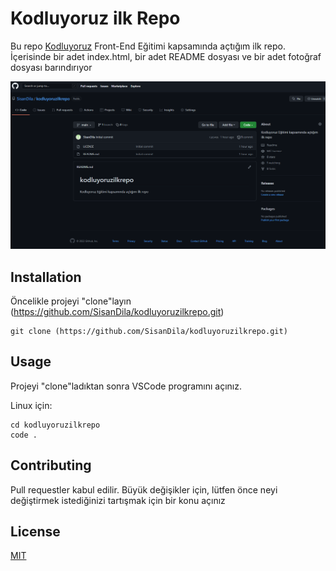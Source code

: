 # Kodluyoruz ilk Repo
Bu repo [Kodluyoruz](https://www.kodluyoruz.org) Front-End Eğitimi kapsamında açtığım ilk repo. İçerisinde bir adet index.html, bir adet README dosyası ve bir adet fotoğraf dosyası barındırıyor

![Projenin bir resmi](https://raw.githubusercontent.com/SisanDila/kodluyoruzilkrepo/main/Pic/proje.png)

## Installation
Öncelikle projeyi "clone"layın (https://github.com/SisanDila/kodluyoruzilkrepo.git)

    git clone (https://github.com/SisanDila/kodluyoruzilkrepo.git)

## Usage

Projeyi "clone"ladıktan sonra VSCode programını açınız.

Linux için:

    cd kodluyoruzilkrepo
    code . 

## Contributing
Pull requestler kabul edilir. Büyük değişikler için, lütfen önce neyi değiştirmek istediğinizi tartışmak için bir konu açınız

## License

[MIT](https://choosealicense.com/licenses/mit/) 